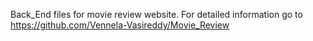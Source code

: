Back_End files for movie review website. For detailed information go to https://github.com/Vennela-Vasireddy/Movie_Review
